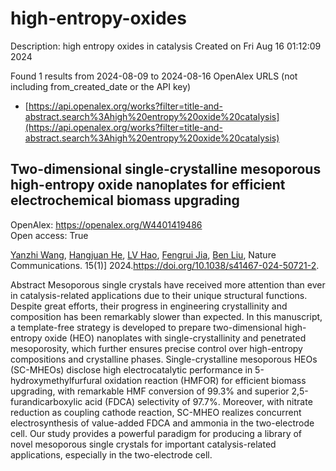 # high-entropy-oxides
Description: high entropy oxides in catalysis
Created on Fri Aug 16 01:12:09 2024

Found 1 results from 2024-08-09 to 2024-08-16
OpenAlex URLS (not including from_created_date or the API key)
- [https://api.openalex.org/works?filter=title-and-abstract.search%3Ahigh%20entropy%20oxide%20catalysis](https://api.openalex.org/works?filter=title-and-abstract.search%3Ahigh%20entropy%20oxide%20catalysis)

## Two-dimensional single-crystalline mesoporous high-entropy oxide nanoplates for efficient electrochemical biomass upgrading   

OpenAlex: https://openalex.org/W4401419486    
Open access: True
    
[Yanzhi Wang](https://openalex.org/A5100651384), [Hangjuan He](https://openalex.org/A5101283720), [LV Hao](https://openalex.org/A5101354290), [Fengrui Jia](https://openalex.org/A5102220391), [Ben Liu](https://openalex.org/A5019358573), Nature Communications. 15(1)] 2024.https://doi.org/10.1038/s41467-024-50721-2.
    
Abstract Mesoporous single crystals have received more attention than ever in catalysis-related applications due to their unique structural functions. Despite great efforts, their progress in engineering crystallinity and composition has been remarkably slower than expected. In this manuscript, a template-free strategy is developed to prepare two-dimensional high-entropy oxide (HEO) nanoplates with single-crystallinity and penetrated mesoporosity, which further ensures precise control over high-entropy compositions and crystalline phases. Single-crystalline mesoporous HEOs (SC-MHEOs) disclose high electrocatalytic performance in 5-hydroxymethylfurfural oxidation reaction (HMFOR) for efficient biomass upgrading, with remarkable HMF conversion of 99.3% and superior 2,5-furandicarboxylic acid (FDCA) selectivity of 97.7%. Moreover, with nitrate reduction as coupling cathode reaction, SC-MHEO realizes concurrent electrosynthesis of value-added FDCA and ammonia in the two-electrode cell. Our study provides a powerful paradigm for producing a library of novel mesoporous single crystals for important catalysis-related applications, especially in the two-electrode cell.    

    
